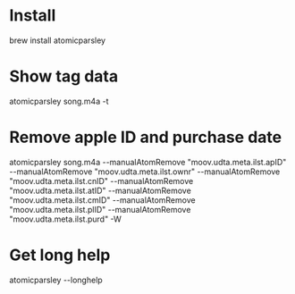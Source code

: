 # Install

brew install atomicparsley

# Show tag data

atomicparsley song.m4a -t

# Remove apple ID and purchase date

atomicparsley song.m4a --manualAtomRemove "moov.udta.meta.ilst.apID" --manualAtomRemove "moov.udta.meta.ilst.ownr" --manualAtomRemove "moov.udta.meta.ilst.cnID" --manualAtomRemove "moov.udta.meta.ilst.atID" --manualAtomRemove "moov.udta.meta.ilst.cmID" --manualAtomRemove "moov.udta.meta.ilst.plID" --manualAtomRemove "moov.udta.meta.ilst.purd" -W

# Get long help

atomicparsley --longhelp
